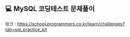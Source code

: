 ## 💻 MySQL 코딩테스트 문제풀이  
링크 : https://school.programmers.co.kr/learn/challenges?tab=sql_practice_kit
